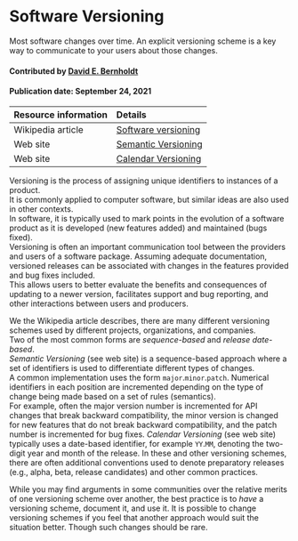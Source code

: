 # Software Versioning
<!--deck text start-->
Most software changes over time.  An explicit versioning scheme is a key way to communicate to your users about those changes.
<!--deck text end-->

#### Contributed by [David E. Bernholdt](https://github.com/bernhold)

#### Publication date: September 24, 2021

Resource information | Details
:--- | :--- 
Wikipedia article  | [Software versioning](https://en.wikipedia.org/wiki/Software_versioning)
Web site | [Semantic Versioning](https://semver.org/)
Web site | [Calendar Versioning](https://calver.org/)

Versioning is the process of assigning unique identifiers to instances of a product.  
It is commonly applied to computer software, but similar ideas are also used in other contexts.  
In software, it is typically used to mark points in the evolution of a software product as it is developed (new features added) and maintained (bugs fixed).  
Versioning is often an important communication tool between the providers and users of a software package. 
Assuming adequate documentation, versioned releases can be associated with changes in the features provided and bug fixes included.  
This allows users to better evaluate the benefits and consequences of updating to a newer version, facilitates support and bug reporting, and other interactions between users and producers.

We the Wikipedia article describes, there are many different versioning schemes used by different projects, organizations, and companies.  
Two of the most common forms are *sequence-based* and *release date-based*.  
*Semantic Versioning* (see web site) is a sequence-based approach where a set of identifiers is used to differentiate different types of changes.  
A common implementation uses the form `major`.`minor`.`patch`.  Numerical identifiers in each position are incremented depending on the type of change being made based on a set of rules (semantics).  
For example, often the major version number is incremented for API changes that break backward compatibility, the minor version is changed for new features that do not break backward compatibility, and the patch number is incremented for bug fixes.
*Calendar Versioning* (see web site) typically uses a date-based identifier, for example `YY`.`MM`, denoting the two-digit year and month of the release.
In these and other versioning schemes, there are often additional conventions used to denote preparatory releases (e.g., alpha, beta, release candidates) and other common practices.

While you may find arguments in some communities over the relative merits of one versioning scheme over another, the best practice is to *have* a versioning scheme, document it, and use it.  It is possible to change versioning schemes if you feel that another approach would suit the situation better.  Though such changes should be rare.

<!---
Publish: yes
Pinned: no
Topics: documentation, revision control, release and deployment
--->
